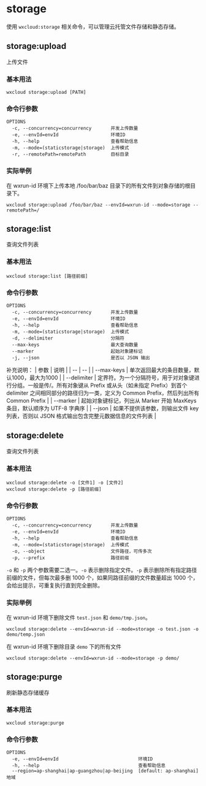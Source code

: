 # storage

使用 `wxcloud:storage` 相关命令，可以管理云托管文件存储和静态存储。

## storage:upload

上传文件

### 基本用法
```bash:no-line-numbers
wxcloud storage:upload [PATH]
```

### 命令行参数

```bash:no-line-numbers
OPTIONS
  -c, --concurrency=concurrency       并发上传数量
  -e, --envId=envId                   环境ID
  -h, --help                          查看帮助信息
  -m, --mode=(staticstorage|storage)  上传模式
  -r, --remotePath=remotePath         目标目录

```

### 实际举例

在 wxrun-id 环境下上传本地 /foo/bar/baz 目录下的所有文件到对象存储的根目录下。

```bash:no-line-numbers
wxcloud storage:upload /foo/bar/baz --envId=wxrun-id --mode=storage --remotePath=/
```

## storage:list

查询文件列表

### 基本用法
```bash:no-line-numbers
wxcloud storage:list [路径前缀]
```

### 命令行参数

```bash:no-line-numbers
OPTIONS
  -c, --concurrency=concurrency       并发上传数量
  -e, --envId=envId                   环境ID
  -h, --help                          查看帮助信息
  -m, --mode=(staticstorage|storage)  上传模式
  -d, --delimiter                     分隔符
  --max-keys                          最大查询数量
  --marker                            起始对象建标记
  -j, --json                          是否以 JSON 输出
```

补充说明：
| 参数 | 说明 |
| -- | -- |
| --max-keys | 单次返回最大的条目数量，默认1000，最大为1000 |
| --delimiter | 定界符。为一个分隔符号，用于对对象键进行分组。一般是传/。所有对象键从 Prefix 或从头（如未指定 Prefix）到首个 delimiter 之间相同部分的路径归为一类，定义为 Common Prefix，然后列出所有 Common Prefix |
| --marker | 起始对象键标记，列出从 Marker 开始 MaxKeys 条目，默认顺序为 UTF-8 字典序 |
| --json | 如果不提供该参数，则输出文件 key 列表，否则以 JSON 格式输出包含完整元数据信息的文件列表 |


## storage:delete

查询文件列表

### 基本用法
```bash:no-line-numbers
wxcloud storage:delete -o [文件1] -o [文件2]
wxcloud storage:delete -p [路径前缀]
```

### 命令行参数

```bash:no-line-numbers
OPTIONS
  -c, --concurrency=concurrency       并发上传数量
  -e, --envId=envId                   环境ID
  -h, --help                          查看帮助信息
  -m, --mode=(staticstorage|storage)  上传模式
  -o, --object                        文件路径，可传多次
  -p, --prefix                        路径前缀
```

`-o` 和 `-p` 两个参数需要二选一。`-o` 表示删除指定文件。`-p` 表示删除所有指定路径前缀的文件，但每次最多删 1000 个，如果同路径前缀的文件数量超出 1000 个，会给出提示，可重复执行直到完全删除。

### 实际举例

在 wxrun-id 环境下删除文件 `test.json` 和 `demo/tmp.json`。

```bash:no-line-numbers
wxcloud storage:delete --envId=wxrun-id --mode=storage -o test.json -o demo/temp.json
```

在 wxrun-id 环境下删除目录 `demo` 下的所有文件

```bash:no-line-numbers
wxcloud storage:delete --envId=wxrun-id --mode=storage -p demo/
```


## storage:purge

刷新静态存储缓存

### 基本用法
```bash:no-line-numbers
wxcloud storage:purge
```

### 命令行参数

```bash:no-line-numbers
OPTIONS
  -e, --envId=envId                             环境ID
  -h, --help                                    查看帮助信息
  --region=ap-shanghai|ap-guangzhou|ap-beijing  [default: ap-shanghai] 地域
```
